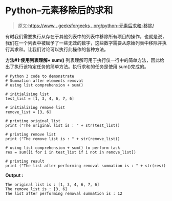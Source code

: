 # Python–元素移除后的求和

> 原文:[https://www . geeksforgeeks . org/python-元素后求和-移除/](https://www.geeksforgeeks.org/python-summation-after-elements-removal/)

有时我们需要执行从存在于其他列表中的列表中移除所有项目的操作，也就是说，我们在一个列表中被赋予了一些无效的数字，这些数字需要从原始列表中移除并执行其求和。让我们讨论可以执行此操作的各种方法。

**方法#1:使用列表理解+ sum()**
列表理解可用于执行仅一行中的简单方法，因此给出了执行该特定任务的简单方法。执行求和的任务是使用 sum()完成的。

```
# Python 3 code to demonstrate 
# Summation after elements removal
# using list comprehension + sum()

# initializing list 
test_list = [1, 3, 4, 6, 7, 6]

# initializing remove list 
remove_list = [3, 6]

# printing original list 
print ("The original list is : " + str(test_list))

# printing remove list 
print ("The remove list is : " + str(remove_list))

# using list comprehension + sum() to perform task
res = sum([i for i in test_list if i not in remove_list])

# printing result
print ("The list after performing removal summation is : " + str(res))
```

**Output :**

```
The original list is : [1, 3, 4, 6, 7, 6]
The remove list is : [3, 6]
The list after performing removal summation is : 12

```